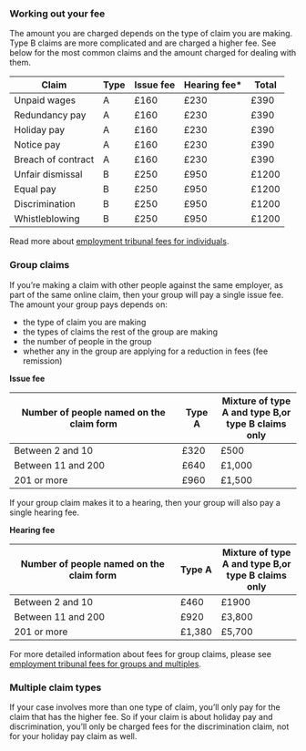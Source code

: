 ### Working out your fee
The amount you are charged depends on the type of claim you are making. Type B claims are more complicated and are charged a higher fee. See below for the most common claims and the amount charged for dealing with them.

|Claim|Type|Issue fee|Hearing fee*|Total|
|-----|----|---------|------------|-----|
|Unpaid wages|A|£160|£230|£390|
|Redundancy pay|A|£160|£230|£390|
|Holiday pay|A|£160|£230|£390|
|Notice pay|A|£160|£230|£390|
|Breach of contract|A|£160|£230|£390|
|Unfair dismissal|B|£250|£950|£1200|
|Equal pay|B|£250|£950|£1200|
|Discrimination|B|£250|£950|£1200|
|Whistleblowing|B|£250|£950|£1200|

Read more about [employment tribunal fees for individuals](http://hmctsformfinder.justice.gov.uk/HMCTS/GetLeaflet.do?court_leaflets_id=2762).

### Group claims
If you’re making a claim with other people against the same employer, as part of the same online claim, then your group will pay a single issue fee. The amount your group pays depends on:

- the type of claim you are making
- the types of claims the rest of the group are making
- the number of people in the group
- whether any in the group are applying for a reduction in fees (fee remission)

__Issue fee__

|Number of people named on the claim form|Type A|Mixture of type<br/>A and type B,or<br> type B claims only|
|----------------------------------------|--------|--------------------------------------------------------|
|Between 2 and 10|£320|£500|
|Between 11 and 200|£640|£1,000|
|201 or more|£960|£1,500|

If your group claim makes it to a hearing, then your group will also pay a single hearing fee.

__Hearing fee__

|Number of people named on the claim form|Type A|Mixture of type<br/>A and type B,or<br> type B claims only|
|----------------------------------------|--------|--------------------------------------------------------|
|Between 2 and 10|£460|£1900|
|Between 11 and 200|£920|£3,800|
|201 or more|£1,380|£5,700|

For more detailed information about fees for group claims, please see [employment tribunal fees for groups and multiples](http://hmctsformfinder.justice.gov.uk/courtfinder/forms/t436-eng.pdf).



### Multiple claim types
If your case involves more than one type of claim, you’ll only pay for the claim that has the higher fee. So if your claim is about holiday pay and discrimination, you’ll only be charged fees for the discrimination claim, not for your holiday pay claim as well.
